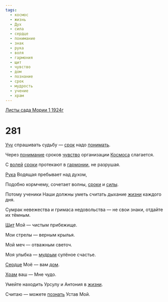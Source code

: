 ```yaml
---
tags:
  - космос
  - жизнь
  - Дух
  - сила
  - сердце
  - понимание
  - знак
  - рука
  - воля
  - гармония
  - щит
  - чувство
  - дом
  - познание
  - срок
  - мудрость
  - учение
  - храм
---
```


[Листы сада Мории 1 1924г](/agni/1924)

# 281
[Учу](/tag/#учение) спрашивать судьбу — [срок](/tag/#срок) надо [понимать](/tag/#[понимание](/tag/#понимание)).   

Через [понимание](/tag/#понимание) сроков [чувство](/tag/#чувство) организации [Космоса](/tag/#космос) слагается.   

С [волей](/tag/#воля) [сроки](/tag/#срок) протекают в [гармонии](/tag/#гармония), не разрушая.   

[Рука](/tag/#рука) Водящая пребывает над духом,   

Подобно кормчему, сочетает волны, [сроки](/tag/#срок) и [силы](/tag/#сила).   

Потому ученики Наши должны уметь считать дыхание [жизни](/tag/#жизнь) каждого дня.   

Сумрак невежества и гримаса недовольства — не свои знаки, отдайте их тёмным.   

[Щит](/tag/#щит) Мой — чистым прибежище.   

Мои стрелы — верным крылья.   

Мой меч — отважным светоч.   

Моя улыбка — [мудрым](/tag/#мудрость) сулёное счастье.   

[Сердце](/tag/#сердце) Моё — вам [дом](/tag/#дом).   

[Храм](/tag/#храм) ваш — Мне чудо.   

Умейте находить Урсулу и Антония в [жизни](/tag/#жизнь).   

Считаю — можете [познать](/tag/#познание) Устав Мой.   

